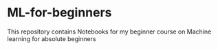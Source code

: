 # ML-for-beginners
This repository contains Notebooks for my beginner course on Machine learning for absolute beginners
